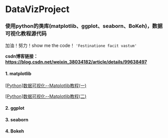 # DataVizProject

### 使用python的类库(matplotlib、ggplot、seaborn、BoKeh)，数据可视化教程源代码
加油！努力！show me the code！
`'Festinatione facit vastum'`

**csdn博客链接：https://blog.csdn.net/weixin_38034182/article/details/99638497**



#### 1. matplotlib
[[Python]数据可视化--Matplotlib教程(一)](https://blog.csdn.net/weixin_38034182/article/details/99633568)

[[Python]数据可视化--Matplotlib教程(二)](https://blog.csdn.net/weixin_38034182/article/details/99640534)

#### 2. ggplot
#### 3. seaborn
#### 4. Bokeh
